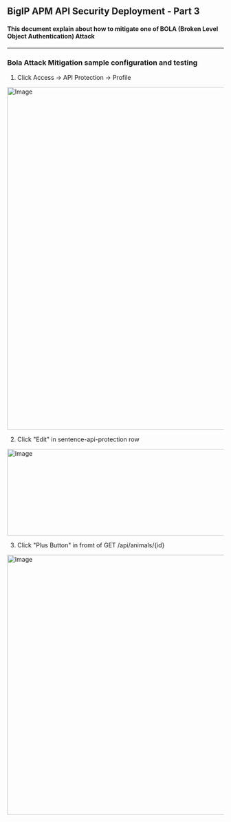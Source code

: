 ## BigIP APM API Security Deployment - Part 3

#### This document explain about how to mitigate one of BOLA (Broken Level Object Authentication) Attack
---

### Bola Attack Mitigation sample configuration and testing

1.  Click Access -> API Protection -> Profile
<img width="976" height="796" alt="Image" src="https://github.com/user-attachments/assets/31743082-c016-4c74-bae6-95d845d95f75" />

2.  Click "Edit" in sentence-api-protection row
<img width="1450" height="201" alt="Image" src="https://github.com/user-attachments/assets/49076a73-0998-4d99-be6c-ad293fee9421" />

3.  Click "Plus Button" in fromt of GET /api/animals/{id}
<img width="832" height="604" alt="Image" src="https://github.com/user-attachments/assets/36c1ae72-0697-4ae1-836e-57c77e44a852" />

